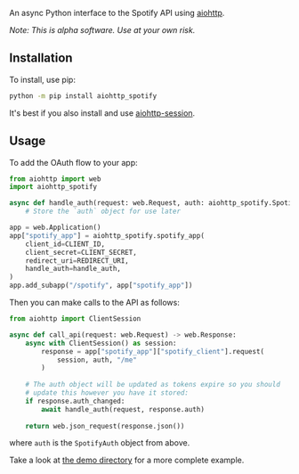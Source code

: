 An async Python interface to the Spotify API using [aiohttp](https://docs.aiohttp.org).

*Note: This is alpha software. Use at your own risk.*

Installation
------------

To install, use pip:

```bash
python -m pip install aiohttp_spotify
```

It's best if you also install and use [aiohttp-session](https://github.com/aio-libs/aiohttp-session).

Usage
-----

To add the OAuth flow to your app:

```python
from aiohttp import web
import aiohttp_spotify

async def handle_auth(request: web.Request, auth: aiohttp_spotify.SpotifyAuth):
    # Store the `auth` object for use later

app = web.Application()
app["spotify_app"] = aiohttp_spotify.spotify_app(
    client_id=CLIENT_ID,
    client_secret=CLIENT_SECRET,
    redirect_uri=REDIRECT_URI,
    handle_auth=handle_auth,
)
app.add_subapp("/spotify", app["spotify_app"])
```

Then you can make calls to the API as follows:

```python
from aiohttp import ClientSession

async def call_api(request: web.Request) -> web.Response:
    async with ClientSession() as session:
        response = app["spotify_app"]["spotify_client"].request(
            session, auth, "/me"
        )
    
    # The auth object will be updated as tokens expire so you should
    # update this however you have it stored:
    if response.auth_changed:
        await handle_auth(request, response.auth)
        
    return web.json_request(response.json())
```

where `auth` is the `SpotifyAuth` object from above.

Take a look at [the demo directory](/demo) for a more complete example.
